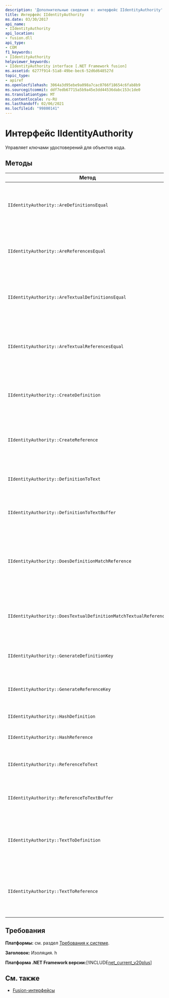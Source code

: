 ```yaml
---
description: 'Дополнительные сведения о: интерфейс IIdentityAuthority'
title: Интерфейс IIdentityAuthority
ms.date: 03/30/2017
api_name:
- IIdentityAuthority
api_location:
- fusion.dll
api_type:
- COM
f1_keywords:
- IIdentityAuthority
helpviewer_keywords:
- IIdentityAuthority interface [.NET Framework fusion]
ms.assetid: 6277f914-51a8-49be-bec6-52d6d648527d
topic_type:
- apiref
ms.openlocfilehash: 3064a3d95ebe9a098a7cac0766f18654c6fab8b9
ms.sourcegitcommit: ddf7edb67715a5b9a45e3dd44536dabc153c1de0
ms.translationtype: MT
ms.contentlocale: ru-RU
ms.lasthandoff: 02/06/2021
ms.locfileid: "99800141"
---
```

# <a name="iidentityauthority-interface"></a>Интерфейс IIdentityAuthority

Управляет ключами удостоверений для объектов кода.

## <a name="methods"></a>Методы

|Метод|Описание|
|------------|-----------------|
|`IIdentityAuthority::AreDefinitionsEqual`|Возвращает значение, указывающее, равны ли два указанных экземпляра [идефинитионидентити](idefinitionidentity-interface.md) .|
|`IIdentityAuthority::AreReferencesEqual`|Возвращает значение, указывающее, равны ли два указанных экземпляра [иреференцеидентити](ireferenceidentity-interface.md) .|
|`IIdentityAuthority::AreTextualDefinitionsEqual`|Возвращает значение, указывающее, равны ли два указанных представления идентификаторов определения строки.|
|`IIdentityAuthority::AreTextualReferencesEqual`|Возвращает значение, указывающее, равны ли два указанных строковых представления идентификаторов ссылки.|
|`IIdentityAuthority::CreateDefinition`|Возвращает указатель на новый `IDefinitionIdentity` экземпляр, представляющий объект кода в текущей области.|
|`IIdentityAuthority::CreateReference`|Возвращает указатель на новый `IReferenceIdentity` экземпляр, представляющий объект кода в текущей области.|
|`IIdentityAuthority::DefinitionToText`|Возвращает форматированную строковую версию указанного `IDefinitionIdentity` .|
|`IIdentityAuthority::DefinitionToTextBuffer`|Заполняет указанный буфер расширенных символов строковой версией указанного `IDefinitionIdentity` .|
|`IIdentityAuthority::DoesDefinitionMatchReference`|Возвращает значение, указывающее, ссылаются ли указанные `IDefinitionIdentity` экземпляры и на один и тот `IReferenceIdentity` же объект кода.|
|`IIdentityAuthority::DoesTextualDefinitionMatchTextualReference`|Возвращает значение, указывающее, ссылаются ли указанные строки на один и тот же объект кода.|
|`IIdentityAuthority::GenerateDefinitionKey`|Возвращает указатель на вновь созданный строковый ключ для указанного `IDefinitionIdentity` .|
|`IIdentityAuthority::GenerateReferenceKey`|Возвращает указатель на вновь созданный строковый ключ для указанного `IReferenceIdentity` .|
|`IIdentityAuthority::HashDefinition`|Возвращает значение хэша для указанного `IDefinitionIdentity` .|
|`IIdentityAuthority::HashReference`|Возвращает значение хэша для указанного `IReferenceIdentity` .|
|`IIdentityAuthority::ReferenceToText`|Возвращает форматированную строковую версию указанного `IReferenceIdentity` .|
|`IIdentityAuthority::ReferenceToTextBuffer`|Заполняет указанный буфер расширенных символов строковой версией указанного `IReferenceIdentity` .|
|`IIdentityAuthority::TextToDefinition`|Возвращает указатель интерфейса на экземпляр, `IDefinitionIdentity` созданный из указанной форматируемой строки.|
|`IIdentityAuthority::TextToReference`|Возвращает указатель интерфейса на экземпляр, `IReferenceIdentity` созданный из указанной форматируемой строки.|

## <a name="requirements"></a>Требования

**Платформы:** см. раздел [Требования к системе](../../get-started/system-requirements.md).

**Заголовок:** Изоляция. h

**Платформа .NET Framework версии:**[!INCLUDE[net_current_v20plus](../../../../includes/net-current-v20plus-md.md)]

## <a name="see-also"></a>См. также

- [Fusion-интерфейсы](fusion-interfaces.md)

